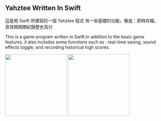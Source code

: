 ## Yahztee Written In Swift

這是用 Swift 所撰寫的一個 Yahztee 程式
有一些基礎的功能，像是：即時存檔，音效開關跟紀錄歷史高分

This is a game program written in Swift.In addition to the basic game features,
it also includes some functions such as : real-time saving, sound effects toggle, and recording historical high scores.

<img src="https://github.com/user-attachments/assets/7fd5cbfa-f469-40e7-9f8f-c167fde70ef7" width="200"/>
<img src="https://github.com/user-attachments/assets/af604d45-1773-4b69-9399-04f827ba6b98" width="200"/>
